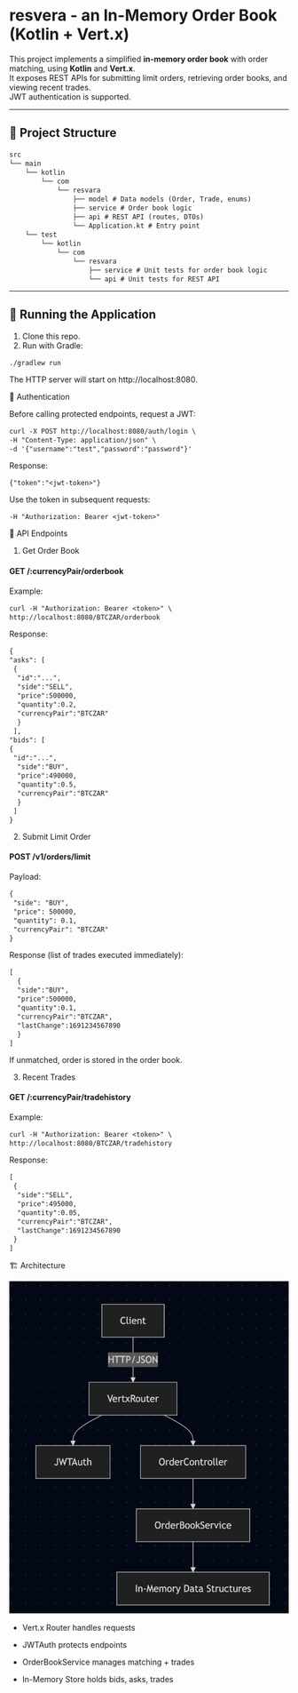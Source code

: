 # resvera - an In-Memory Order Book (Kotlin + Vert.x)

This project implements a simplified **in-memory order book** with order matching, using **Kotlin** and **Vert.x**.  
It exposes REST APIs for submitting limit orders, retrieving order books, and viewing recent trades.  
JWT authentication is supported.

---

## 📂 Project Structure


```
src
└── main
    └── kotlin
        └── com
            └── resvara
                ├── model # Data models (Order, Trade, enums)
                ├── service # Order book logic
                ├── api # REST API (routes, DTOs)
                └── Application.kt # Entry point
    └── test
        └── kotlin
            └── com
                └── resvara
                    ├── service # Unit tests for order book logic
                    └── api # Unit tests for REST API
```


---

## 🚀 Running the Application

1. Clone this repo.
2. Run with Gradle:

```bash
./gradlew run
```

The HTTP server will start on http://localhost:8080.

🔑 Authentication

Before calling protected endpoints, request a JWT:
```
curl -X POST http://localhost:8080/auth/login \
-H "Content-Type: application/json" \
-d '{"username":"test","password":"password"}'
```

Response:
```
{"token":"<jwt-token>"}
```


Use the token in subsequent requests:
```
-H "Authorization: Bearer <jwt-token>"
```

📡 API Endpoints
1. Get Order Book

#### GET /:currencyPair/orderbook

Example:
```
curl -H "Authorization: Bearer <token>" \
http://localhost:8080/BTCZAR/orderbook
```
Response:
```
{
"asks": [
 {
  "id":"...",
  "side":"SELL",
  "price":500000,
  "quantity":0.2,
  "currencyPair":"BTCZAR"
  }
 ],
"bids": [
{
 "id":"...",
  "side":"BUY",
  "price":490000,
  "quantity":0.5,
  "currencyPair":"BTCZAR"
  }
 ]
}
```


2. Submit Limit Order

#### POST /v1/orders/limit

Payload:
```
{
 "side": "BUY",
 "price": 500000,
 "quantity": 0.1,
 "currencyPair": "BTCZAR"
}
```


Response (list of trades executed immediately):
```
[
  {
  "side":"BUY",
  "price":500000,
  "quantity":0.1,
  "currencyPair":"BTCZAR",
  "lastChange":1691234567890
  }
]
```

If unmatched, order is stored in the order book.

3. Recent Trades

#### GET /:currencyPair/tradehistory

Example:
```
curl -H "Authorization: Bearer <token>" \
http://localhost:8080/BTCZAR/tradehistory
```


Response:
```
[
 {
  "side":"SELL",
  "price":495000,
  "quantity":0.05,
  "currencyPair":"BTCZAR",
  "lastChange":1691234567890
 }
]
```

🏗️ Architecture

![Architecture Diagram](docs/architecture.png)


- Vert.x Router handles requests

- JWTAuth protects endpoints

- OrderBookService manages matching + trades

- In-Memory Store holds bids, asks, trades

